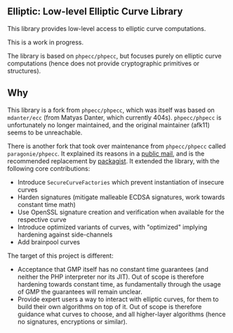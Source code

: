 ## Elliptic: Low-level Elliptic Curve Library

This library provides low-level access to elliptic curve computations. 

This is a work in progress.

The library is based on `phpecc/phpecc`, but focuses purely on elliptic curve computations (hence does not provide cryptographic primitives or structures). 

## Why

This library is a fork from `phpecc/phpecc`, which was itself was based on `mdanter/ecc` (from Matyas Danter, which currently 404s). `phpecc/phpecc` is unfortunately no longer maintained, and the original maintainer (afk11) seems to be unreachable. 

There is another fork that took over maintenance from `phpecc/phpecc` called `paragonie/phpecc`. It explained its reasons in a [public mail](https://www.openwall.com/lists/oss-security/2024/04/24/4), and is the recommended replacement by [packagist](https://github.com/phpecc/phpecc/issues/289#issuecomment-2075703542). It extended the library, with the following core contributions:
- Introduce `SecureCurveFactories` which prevent instantiation of insecure curves
- Harden signatures (mitigate malleable ECDSA signatures, work towards constant time math)
- Use OpenSSL signature creation and verification when available for the respective curve
- Introduce optimized variants of curves, with "optimized" implying hardening against side-channels
- Add brainpool curves

The target of this project is different:
- Acceptance that GMP itself has no constant time guarantees (and neither the PHP interpreter nor its JIT). Out of scope is therefore hardening towards constant time, as fundamentally through the usage of GMP the guarantees will remain unclear.
- Provide expert users a way to interact with elliptic curves, for them to build their own algorithms on top of it. Out of scope is therefore guidance what curves to choose, and all higher-layer algorithms (hence no signatures, encryptions or similar). 

